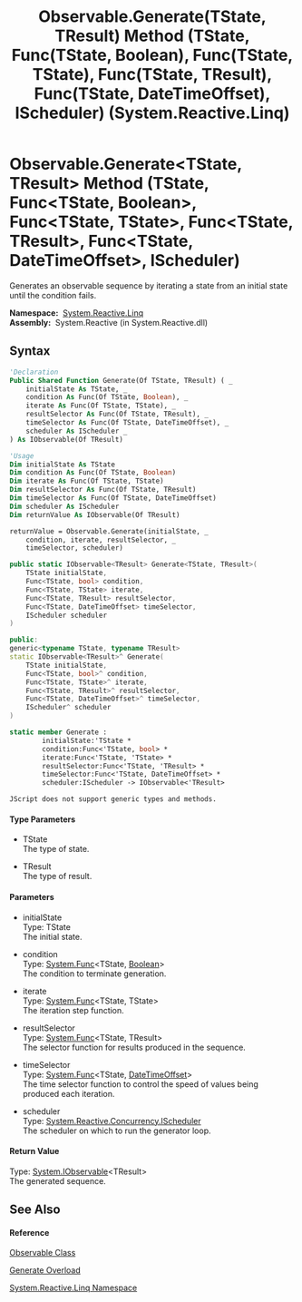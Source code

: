 ﻿---
title: Observable.Generate(TState, TResult) Method (TState, Func(TState, Boolean), Func(TState, TState), Func(TState, TResult), Func(TState, DateTimeOffset), IScheduler) (System.Reactive.Linq)
TOCTitle: Generate(TState, TResult) Method (TState, Func(TState, Boolean), Func(TState, TState), Func(TState, TResult), Func(TState, DateTimeOffset), IScheduler)
ms:assetid: M:System.Reactive.Linq.Observable.Generate``2(``0,System.Func{``0,System.Boolean},System.Func{``0,``0},System.Func{``0,``1},System.Func{``0,System.DateTimeOffset},System.Reactive.Concurrency.IScheduler)
ms:mtpsurl: https://msdn.microsoft.com/en-us/library/Hh244290(v=VS.103)
ms:contentKeyID: 36069924
ms.date: 06/28/2011
mtps_version: v=VS.103
dev_langs:
- vb
- csharp
- c++
- fsharp
- jscript
---

# Observable.Generate\<TState, TResult\> Method (TState, Func\<TState, Boolean\>, Func\<TState, TState\>, Func\<TState, TResult\>, Func\<TState, DateTimeOffset\>, IScheduler)

Generates an observable sequence by iterating a state from an initial state until the condition fails.

**Namespace:**  [System.Reactive.Linq](hh211929\(v=vs.103\).md)  
**Assembly:**  System.Reactive (in System.Reactive.dll)

## Syntax

``` vb
'Declaration
Public Shared Function Generate(Of TState, TResult) ( _
    initialState As TState, _
    condition As Func(Of TState, Boolean), _
    iterate As Func(Of TState, TState), _
    resultSelector As Func(Of TState, TResult), _
    timeSelector As Func(Of TState, DateTimeOffset), _
    scheduler As IScheduler _
) As IObservable(Of TResult)
```

``` vb
'Usage
Dim initialState As TState
Dim condition As Func(Of TState, Boolean)
Dim iterate As Func(Of TState, TState)
Dim resultSelector As Func(Of TState, TResult)
Dim timeSelector As Func(Of TState, DateTimeOffset)
Dim scheduler As IScheduler
Dim returnValue As IObservable(Of TResult)

returnValue = Observable.Generate(initialState, _
    condition, iterate, resultSelector, _
    timeSelector, scheduler)
```

``` csharp
public static IObservable<TResult> Generate<TState, TResult>(
    TState initialState,
    Func<TState, bool> condition,
    Func<TState, TState> iterate,
    Func<TState, TResult> resultSelector,
    Func<TState, DateTimeOffset> timeSelector,
    IScheduler scheduler
)
```

``` c++
public:
generic<typename TState, typename TResult>
static IObservable<TResult>^ Generate(
    TState initialState, 
    Func<TState, bool>^ condition, 
    Func<TState, TState>^ iterate, 
    Func<TState, TResult>^ resultSelector, 
    Func<TState, DateTimeOffset>^ timeSelector, 
    IScheduler^ scheduler
)
```

``` fsharp
static member Generate : 
        initialState:'TState * 
        condition:Func<'TState, bool> * 
        iterate:Func<'TState, 'TState> * 
        resultSelector:Func<'TState, 'TResult> * 
        timeSelector:Func<'TState, DateTimeOffset> * 
        scheduler:IScheduler -> IObservable<'TResult> 
```

``` jscript
JScript does not support generic types and methods.
```

#### Type Parameters

  - TState  
    The type of state.

<!-- end list -->

  - TResult  
    The type of result.

#### Parameters

  - initialState  
    Type: TState  
    The initial state.  

<!-- end list -->

  - condition  
    Type: [System.Func](https://msdn.microsoft.com/en-us/library/Bb549151)\<TState, [Boolean](https://msdn.microsoft.com/en-us/library/a28wyd50)\>  
    The condition to terminate generation.  

<!-- end list -->

  - iterate  
    Type: [System.Func](https://msdn.microsoft.com/en-us/library/Bb549151)\<TState, TState\>  
    The iteration step function.  

<!-- end list -->

  - resultSelector  
    Type: [System.Func](https://msdn.microsoft.com/en-us/library/Bb549151)\<TState, TResult\>  
    The selector function for results produced in the sequence.  

<!-- end list -->

  - timeSelector  
    Type: [System.Func](https://msdn.microsoft.com/en-us/library/Bb549151)\<TState, [DateTimeOffset](https://msdn.microsoft.com/en-us/library/Bb341783)\>  
    The time selector function to control the speed of values being produced each iteration.  

<!-- end list -->

  - scheduler  
    Type: [System.Reactive.Concurrency.IScheduler](hh229149\(v=vs.103\).md)  
    The scheduler on which to run the generator loop.  

#### Return Value

Type: [System.IObservable](https://msdn.microsoft.com/en-us/library/Dd990377)\<TResult\>  
The generated sequence.  

## See Also

#### Reference

[Observable Class](hh244252\(v=vs.103\).md)

[Generate Overload](hh212045\(v=vs.103\).md)

[System.Reactive.Linq Namespace](hh211929\(v=vs.103\).md)

